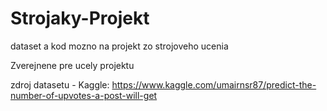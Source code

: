 # Strojaky-Projekt
dataset a kod mozno na projekt zo strojoveho ucenia

Zverejnene pre ucely projektu

zdroj datasetu - Kaggle:
https://www.kaggle.com/umairnsr87/predict-the-number-of-upvotes-a-post-will-get

